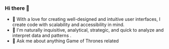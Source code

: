### Hi there 👋


- 🌱 With a love for creating well-designed and intuitive user interfaces, I create code with scalability and accessibility in mind.
- 👯 I'm naturally inquisitive, analytical, strategic, and quick to analyze and interpret data and patterns .
- 💬 Ask me about anything Game of Thrones related 
